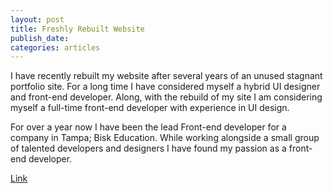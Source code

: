 ```yaml
---
layout: post
title: Freshly Rebuilt Website
publish_date:
categories: articles
---
```


I have recently rebuilt my website after several years of an unused stagnant portfolio site. For a long time I have considered myself a hybrid UI designer and front-end developer. Along, with the rebuild of my site I am considering myself a full-time front-end developer with experience in UI design.

For over a year now I have been the lead Front-end developer for a company in Tampa; Bisk Education. While working alongside a small group of talented developers and designers I have found my passion as a front-end developer.

[Link](http://google.com)
